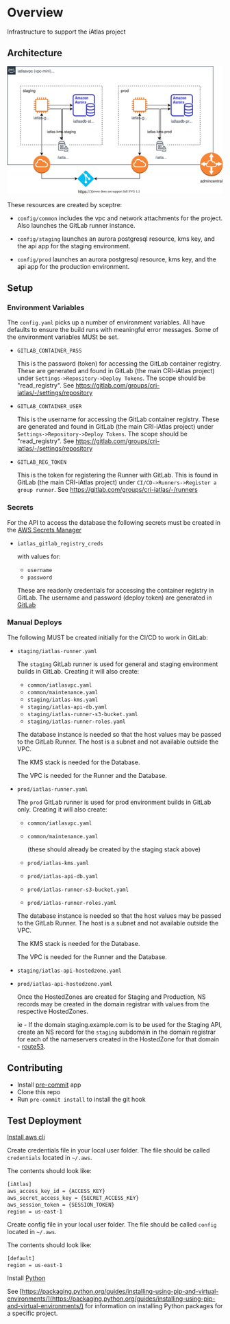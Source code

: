 # Overview

Infrastructure to support the iAtlas project

## Architecture

![alt text][architecture]

[architecture]: infra-arch.svg "iAtlas architecture"

These resources are created by sceptre:

- `config/common` includes the vpc and network attachments for the project. Also launches the GitLab runner instance.

- `config/staging` launches an aurora postgresql resource, kms key, and the api app for the staging environment.

- `config/prod` launches an aurora postgresql resource, kms key, and the api app for the production environment.

## Setup

### Environment Variables

The `config.yaml` picks up a number of environment variables. All have defaults to ensure the build runs with meaningful error messages. Some of the environment variables MUSt be set.

- `GITLAB_CONTAINER_PASS`

  This is the password (token) for accessing the GitLab container registry. These are generated and found in GitLab (the main CRI-iAtlas project) under `Settings->Repository->Deploy Tokens`. The scope should be "read_registry". See <https://gitlab.com/groups/cri-iatlas/-/settings/repository>

- `GITLAB_CONTAINER_USER`

  This is the username for accessing the GitLab container registry. These are generated and found in GitLab (the main CRI-iAtlas project) under `Settings->Repository->Deploy Tokens`. The scope should be "read_registry". See <https://gitlab.com/groups/cri-iatlas/-/settings/repository>

- `GITLAB_REG_TOKEN`

  This is the token for registering the Runner with GitLab. This is found in GitLab (the main CRI-iAtlas project) under `CI/CD->Runners->Register a group runner`. See <https://gitlab.com/groups/cri-iatlas/-/runners>

### Secrets

For the API to access the database the following secrets must be created in the [AWS Secrets Manager](https://aws.amazon.com/secrets-manager/)

- `iatlas_gitlab_registry_creds`

  with values for:
  - `username`
  - `password`

  These are readonly credentials for accessing the container registry in GitLab. The username and password (deploy token) are generated in [GitLab](https://gitlab.com/groups/cri-iatlas/-/settings/repository#js-deploy-tokens)

### Manual Deploys

The following MUST be created initially for the CI/CD to work in GitLab:

- `staging/iatlas-runner.yaml`

  The `staging` GitLab runner is used for general and staging environment builds in GitLab. Creating it will also create:
  - `common/iatlasvpc.yaml`
  - `common/maintenance.yaml`
  - `staging/iatlas-kms.yaml`
  - `staging/iatlas-api-db.yaml`
  - `staging/iatlas-runner-s3-bucket.yaml`
  - `staging/iatlas-runner-roles.yaml`

  The database instance is needed so that the host values may be passed to the GitLab Runner. The host is a subnet and not available outside the VPC.

  The KMS stack is needed for the Database.

  The VPC is needed for the Runner and the Database.

- `prod/iatlas-runner.yaml`

  The `prod` GitLab runner is used for prod environment builds in GitLab only. Creating it will also create:
  - `common/iatlasvpc.yaml`
  - `common/maintenance.yaml`

    (these should already be created by the staging stack above)
  - `prod/iatlas-kms.yaml`
  - `prod/iatlas-api-db.yaml`
  - `prod/iatlas-runner-s3-bucket.yaml`
  - `prod/iatlas-runner-roles.yaml`

  The database instance is needed so that the host values may be passed to the GitLab Runner. The host is a subnet and not available outside the VPC.

  The KMS stack is needed for the Database.

  The VPC is needed for the Runner and the Database.

- `staging/iatlas-api-hostedzone.yaml`

- `prod/iatlas-api-hostedzone.yaml`

  Once the HostedZones are created for Staging and Production, NS records may be created in the domain registrar with values from the respective HostedZones.

  ie - If the domain staging.example.com is to be used for the Staging API, create an NS record for the `staging` subdomain in the domain registrar for each of the nameservers created in the HostedZone for that domain - [route53](https://console.aws.amazon.com/route53/v2/hostedzones#).

## Contributing

- Install [pre-commit](https://pre-commit.com/#install) app
- Clone this repo
- Run `pre-commit install` to install the git hook

## Test Deployment

[Install aws cli](https://docs.aws.amazon.com/cli/latest/userguide/install-cliv2.html)

Create credentials file in your local user folder. The file should be called `credentials` located in `~/.aws`.

The contents should look like:

```credentials
[iAtlas]
aws_access_key_id = {ACCESS_KEY}
aws_secret_access_key = {SECRET_ACCESS_KEY}
aws_session_token = {SESSION_TOKEN}
region = us-east-1
```

Create config file in your local user folder. The file should be called `config` located in `~/.aws`.

The contents should look like:

```config
[default]
region = us-east-1
```

Install [Python](https://www.python.org/)

See [https://packaging.python.org/guides/installing-using-pip-and-virtual-environments/](https://packaging.python.org/guides/installing-using-pip-and-virtual-environments/) for information on installing Python packages for a specific project.
